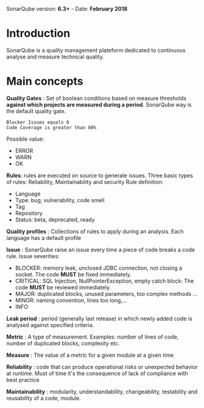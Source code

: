  SonarQube version: __6.3+__ - Date: __February 2018__
 
# Introduction

SonarQube is a quality management plateform dedicated to continuous analyse and measure technical quality.

# Main concepts

**Quality Gates** : Set of boolean conditions based on measure thresholds 
**against which projects are measured during a period**. 
SonarQube way is the default quality gate.

```
Blocker Issues equals 0
Code Coverage is greater than 80%
```

Possible value:
- ERROR
- WARN
- OK

**Rules**: rules are executed on source to generate issues. Three basic types of rules: Reliability, Maintainability and security
Rule definition:

- Language
- Type: bug, vulnerability, code smell
- Tag
- Repository
- Status: beta, deprecated, ready

**Quality profiles** : Collections of rules to apply during an analysis.
Each language has a default profile

**Issue** : SonarQube raise an issue every time a piece of code breaks a code rule.
Issue severities:

- BLOCKER: memory leak, unclosed JDBC connection, not closing a socket. The code **MUST** be fixed immediately.
- CRITICAL: SQL Injection, NullPointerException, empty catch block: The code **MUST** be reviewed immediately.
- MAJOR: duplicated blocks, unused parameters, too complex methods ...
- MINOR: naming convention, lines too long,...
- INFO

**Leak period** :  period (generally last release) in which newly added code is analysed against specified criteria.

**Metric** : A type of measurement. Examples: number of lines of code, number of duplicated blocks, complexity etc.

**Measure** : The value of a metric for a given module at a given time


**Reliability** : code that can produce operational risks or unexpected behavior at runtime. Must of time it's the consequence of lack of compliance with best practice 

**Maintainability** : modularity, understandability, changeability, testability and reusability of a code, module.



